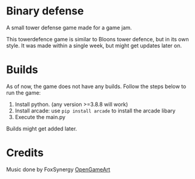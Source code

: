 # Binary defense
 A small tower defense game made for a game jam.
 
 This towerdefence game is similar to Bloons tower defence, but in its own style.
 It was made within a single week, but might get updates later on.
 
# Builds
As of now, the game does not have any builds. Follow the steps below to run the game:
1. Install python. (any version >=3.8.8 will work)
2. Install arcade: use `pip install arcade` to install the arcade libary
3. Execute the main.py

Builds might get added later.

# Credits
Music done by FoxSynergy [OpenGameArt](https://opengameart.org/content/datastream-goddess)
